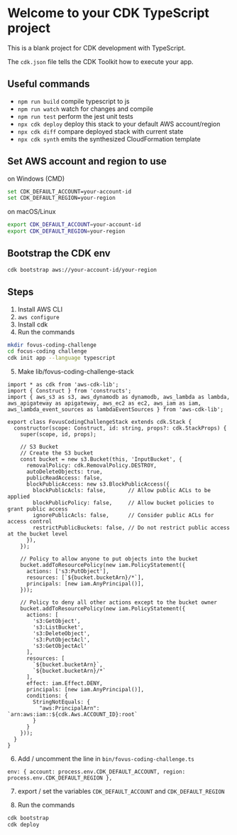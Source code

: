 # Welcome to your CDK TypeScript project

This is a blank project for CDK development with TypeScript.

The `cdk.json` file tells the CDK Toolkit how to execute your app.

## Useful commands

* `npm run build`   compile typescript to js
* `npm run watch`   watch for changes and compile
* `npm run test`    perform the jest unit tests
* `npx cdk deploy`  deploy this stack to your default AWS account/region
* `npx cdk diff`    compare deployed stack with current state
* `npx cdk synth`   emits the synthesized CloudFormation template


## Set AWS account and region to use

on Windows (CMD)
```bash
set CDK_DEFAULT_ACCOUNT=your-account-id
set CDK_DEFAULT_REGION=your-region
```

on macOS/Linux
```bash
export CDK_DEFAULT_ACCOUNT=your-account-id
export CDK_DEFAULT_REGION=your-region
```

## Bootstrap the CDK env

```bash
cdk bootstrap aws://your-account-id/your-region
```

## Steps

1. Install AWS CLI
2. `aws configure`
3. Install cdk 
4. Run the commands
```bash
mkdir fovus-coding-challenge
cd focus-coding challenge
cdk init app --language typescript
```
5. Make lib/fovus-coding-challenge-stack

```
import * as cdk from 'aws-cdk-lib';
import { Construct } from 'constructs';
import { aws_s3 as s3, aws_dynamodb as dynamodb, aws_lambda as lambda, aws_apigateway as apigateway, aws_ec2 as ec2, aws_iam as iam, aws_lambda_event_sources as lambdaEventSources } from 'aws-cdk-lib';

export class FovusCodingChallengeStack extends cdk.Stack {
  constructor(scope: Construct, id: string, props?: cdk.StackProps) {
    super(scope, id, props);

    // S3 Bucket
    // Create the S3 bucket
    const bucket = new s3.Bucket(this, 'InputBucket', {
      removalPolicy: cdk.RemovalPolicy.DESTROY,
      autoDeleteObjects: true,
      publicReadAccess: false,
      blockPublicAccess: new s3.BlockPublicAccess({
        blockPublicAcls: false,       // Allow public ACLs to be applied
        blockPublicPolicy: false,     // Allow bucket policies to grant public access
        ignorePublicAcls: false,      // Consider public ACLs for access control
        restrictPublicBuckets: false, // Do not restrict public access at the bucket level
      }),
    });

    // Policy to allow anyone to put objects into the bucket
    bucket.addToResourcePolicy(new iam.PolicyStatement({
      actions: ['s3:PutObject'],
      resources: [`${bucket.bucketArn}/*`],
      principals: [new iam.AnyPrincipal()],
    }));

    // Policy to deny all other actions except to the bucket owner
    bucket.addToResourcePolicy(new iam.PolicyStatement({
      actions: [
        's3:GetObject',
        's3:ListBucket',
        's3:DeleteObject',
        's3:PutObjectAcl',
        's3:GetObjectAcl'
      ],
      resources: [
        `${bucket.bucketArn}`,
        `${bucket.bucketArn}/*`
      ],
      effect: iam.Effect.DENY,
      principals: [new iam.AnyPrincipal()],
      conditions: {
        StringNotEquals: {
          "aws:PrincipalArn": `arn:aws:iam::${cdk.Aws.ACCOUNT_ID}:root`
        }
      }
    }));
  }
}

```
6. Add / uncomment the line in `bin/fovus-coding-challenge.ts`
```
env: { account: process.env.CDK_DEFAULT_ACCOUNT, region: process.env.CDK_DEFAULT_REGION },
```
7. export / set the variables `CDK_DEFAULT_ACCOUNT` and `CDK_DEFAULT_REGION`

8. Run the commands
```bash
cdk bootstrap
cdk deploy
```